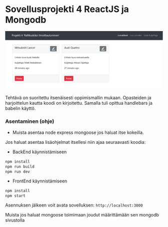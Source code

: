 # Sovellusprojekti 4 ReactJS ja Mongodb

![](screenshot.png)

Tehtävä on suoritettu itsenäisesti oppimismallin mukaan. Opasteiden ja harjoittelun kautta koodi on kirjoitettu.
Samalla tuli opittua handlebars ja babelin käyttö.


### Asentaminen (ohje)


* Muista asentaa node express mongoose jos haluat itse kokeilla.

Jos haluat asentaa lisäohjelmat itsellesi niin ajaa seuraavasti koodia:

* BackEnd käynnistämiseen
```
npm install
npm run build
npm run dev
```

* FrontEnd käynnistämiseen
```
npm install
npm start
```

Asennuksen jälkeen voit avata sovelluksen: `` http://localhost:3000 ``


Muista jos haluat mongoose toimimaan joudut määrittämään sen mongodb sivustolla
